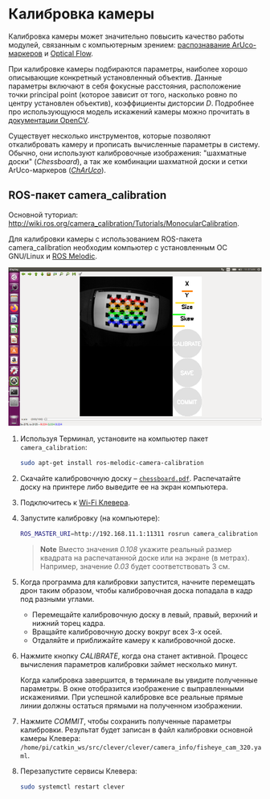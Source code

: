 # Калибровка камеры

Калибровка камеры может значительно повысить качество работы модулей, связанным с компьютерным зрением: [распознавание ArUco-маркеров](aruco.md) и [Optical Flow](optical_flow.md).

При калибровке камеры подбираются параметры, наиболее хорошо описывающие конкретный установленный объектив. Данные параметры включают в себя фокусные расстояния, расположение точки principal point (которое зависит от того, насколько ровно по центру установлен объектив), коэффициенты дисторсии *D*. Подробнее про использующуюся модель искажений камеры можно прочитать в [документации OpenCV](https://docs.opencv.org/2.4/modules/calib3d/doc/camera_calibration_and_3d_reconstruction.html).

Существует несколько инструментов, которые позволяют откалибровать камеру и прописать вычисленные параметры в систему. Обычно, они используют калибровочные изображения: "шахматные доски" (*Chessboard*), а так же комбинации шахматной доски и сетки ArUco-маркеров ([*ChArUco*](https://docs.opencv.org/3.4/df/d4a/tutorial_charuco_detection.html)).

## ROS-пакет camera_calibration

Основной туториал: http://wiki.ros.org/camera_calibration/Tutorials/MonocularCalibration.

Для калибровки камеры с использованием ROS-пакета camera_calibration необходим компьютер с установленным ОС GNU/Linux и [ROS Melodic](ros-install.md).

<img src="../assets/camera_calibration.png" alt="ROS Camera Calibrator" class="zoom center" width=600>

1. Используя Терминал, установите на компьютер пакет `camera_calibration`:

    ```bash
    sudo apt-get install ros-melodic-camera-calibration
    ```

2. Скачайте калибровочную доску – [`chessboard.pdf`](../assets/chessboard.pdf). Распечатайте доску на принтере либо выведите ее на экран компьютера.

3. Подключитесь к [Wi-Fi Клевера](wifi.md).

4. Запустите калибровку (на компьютере):

   ```bash
   ROS_MASTER_URI=http://192.168.11.1:11311 rosrun camera_calibration cameracalibrator.py --size 6x8 --square 0.108 image:=/main_camera/image_raw camera:=/main_camera
   ```

   > **Note** Вместо значения *0.108* укажите реальный размер квадрата на распечатанной доске или на экране (в метрах). Например, значение *0.03* будет соответствовать 3 см.

5. Когда программа для калибровки запустится, начните перемещать дрон таким образом, чтобы калибровочная доска попадала в кадр под разными углами.

   * Перемещайте калибровочную доску в левый, правый, верхний и нижний торец кадра.
   * Вращайте калибровочную доску вокруг всех 3-х осей.
   * Отдаляйте и приближайте камеру к калибровочной доске.

6. Нажмите кнопку *CALIBRATE*, когда она станет активной. Процесс вычисления параметров калибровки займет несколько минут.

   Когда калибровка завершится, в терминале вы увидите полученные параметры. В окне отобразится изображение с выправленными искажениями. При успешной калибровке все реальные прямые линии должны остаться прямыми на полученном изображении.

7. Нажмите *COMMIT*, чтобы сохранить полученные параметры калибровки. Результат будет записан в файл калибровки основной камеры Клевера:
`/home/pi/catkin_ws/src/clever/clever/camera_info/fisheye_cam_320.yaml`.

8. Перезапустите сервисы Клевера:

   ```bash
   sudo systemctl restart clever
   ```
